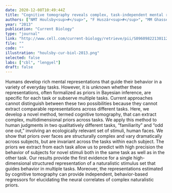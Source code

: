 ```yaml
---
date: 2020-12-08T10:49:44Z
title: "Cognitive tomography reveals complex, task-independent mental representations"
authors: ["NMT Houlsby<sup>#</sup>", "F Huszár<sup>#</sup>", "MM Ghassemi", "go223", "dw304<sup>*</sup>", "ml468<sup>*</sup>"]
year: "2013"
publication: "Current Biology"
type: "journal"
link: "http://www.cell.com/current-biology/retrieve/pii/S0960982213011287"
file: ""
code: ""
illustration: "houlsby-cur-biol-2013.png"
selected: false
labs: ["cbl", "lengyel"]
draft: false
---
```


<!-- Abstract here please (you can use Markdown) -->

Humans develop rich mental representations that guide their behavior in a
variety of everyday tasks. However, it is unknown whether these
representations, often formalized as priors in Bayesian inference, are specific
for each task or subserve multiple tasks. Current approaches cannot distinguish
between these two possibilities because they cannot extract comparable
representations across different tasks. Here, we develop a novel method, termed
cognitive tomography, that can extract complex, multidimensional priors across
tasks. We apply this method to human judgments in two qualitatively different
tasks, “familiarity” and “odd one out,” involving an ecologically relevant set
of stimuli, human faces. We show that priors over faces are structurally
complex and vary dramatically across subjects, but are invariant across the
tasks within each subject. The priors we extract from each task allow us to
predict with high precision the behavior of subjects for novel stimuli both in
the same task as well as in the other task.  Our results provide the first
evidence for a single high-dimensional structured representation of a
naturalistic stimulus set that guides behavior in multiple tasks. Moreover, the
representations estimated by cognitive tomography can provide independent,
behavior-based regressors for elucidating the neural correlates of complex
naturalistic priors.


